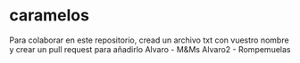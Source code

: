 # caramelos
Para colaborar en este repositorio, cread un archivo txt con vuestro nombre y crear un pull request para añadirlo
Alvaro - M&Ms
Alvaro2 - Rompemuelas